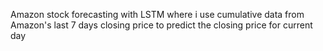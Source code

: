 Amazon stock forecasting with LSTM where i use cumulative data from Amazon's last 7 days closing price to predict the closing price for current day
